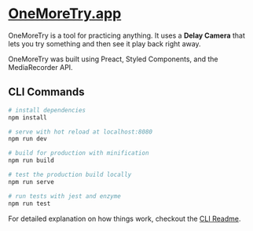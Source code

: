 # [OneMoreTry.app](www.OneMoreTry.app)

OneMoreTry is a tool for practicing anything.  It uses a **Delay Camera** that lets you try something and then see it play back right away.

OneMoreTry was built using Preact, Styled Components, and the MediaRecorder API.

## CLI Commands

``` bash
# install dependencies
npm install

# serve with hot reload at localhost:8080
npm run dev

# build for production with minification
npm run build

# test the production build locally
npm run serve

# run tests with jest and enzyme
npm run test
```

For detailed explanation on how things work, checkout the [CLI Readme](https://github.com/developit/preact-cli/blob/master/README.md).

